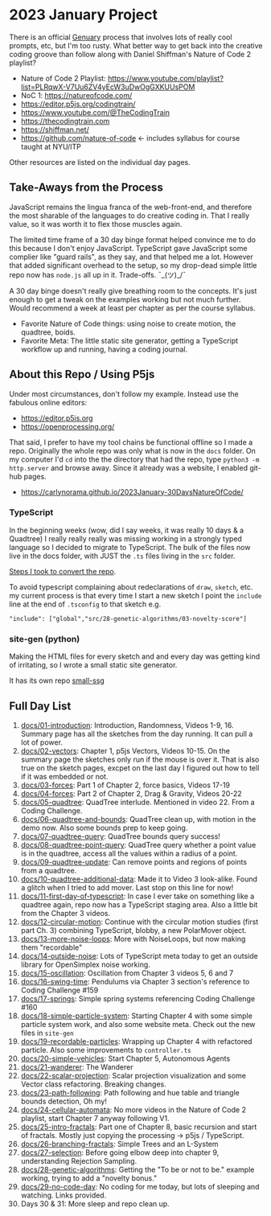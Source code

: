 # 2023 January Project

There is an official [Genuary](https://genuary.art) process that involves lots of really cool prompts, etc, but I'm too rusty. What better way to get back into the creative coding groove than follow along with Daniel Shiffman's Nature of Code 2 playlist? 

- Nature of Code 2 Playlist: <https://www.youtube.com/playlist?list=PLRqwX-V7Uu6ZV4yEcW3uDwOgGXKUUsPOM>
- NoC 1: <https://natureofcode.com/>
- <https://editor.p5js.org/codingtrain/>
- <https://www.youtube.com/@TheCodingTrain>
- <https://thecodingtrain.com>
- <https://shiffman.net/>
- <https://github.com/nature-of-code> <- includes syllabus for course taught at NYU/ITP

Other resources are listed on the individual day pages. 

## Take-Aways from the Process

JavaScript remains the lingua franca of the web-front-end, and therefore the most sharable of the languages to do creative coding in. That I really value, so it was worth it to flex those muscles again. 

The limited time frame of a 30 day binge format helped convince me to do this because I don't enjoy JavaScript. TypeScript gave JavaScript some complier like "guard rails", as they say, and that helped me a lot. However that added significant overhead to the setup, so my drop-dead simple little repo now has `node.js` all up in it.  Trade-offs. ¯\_(ツ)_/¯

A 30 day binge doesn't really give breathing room to the concepts. It's just enough to get a tweak on the examples working but not much further. Would recommend a week at least per chapter as per the course syllabus. 

- Favorite Nature of Code things: using noise to create motion, the quadtree, boids. 
- Favorite Meta: The little static site generator, getting a TypeScript workflow up and running, having a coding journal. 

## About this Repo / Using P5js

Under most circumstances, don't follow my example. Instead use the fabulous online editors:

- <https://editor.p5js.org>
- <https://openprocessing.org/>

That said, I prefer to have my tool chains be functional offline so I made a repo. Originally the whole repo was only what is now in the `docs` folder. On my computer I'd `cd` into the the directory that had the repo, type `python3 -m http.server` and browse away. Since it already was a website, I enabled git-hub pages.

* <https://carlynorama.github.io/2023January-30DaysNatureOfCode/>


### TypeScript

In the beginning weeks (wow, did I say weeks, it was really 10 days & a Quadtree) I really really really was missing working in a strongly typed language so I decided to migrate to TypeScript. The bulk of the files now live in the docs folder, with JUST the `.ts` files living in the `src` folder.

[Steps I took to convert the repo](moving-to-typescript.md).

To avoid typescript complaining about redeclarations of `draw`, `sketch`, etc. my current process is that every time I start a new sketch I point the `include` line at the end of `.tsconfig` to that sketch e.g. 

`"include": ["global","src/28-genetic-algorithms/03-novelty-score"]`

### site-gen (python)
Making the HTML files for every sketch and and every day was getting kind of irritating, so I wrote a small static site generator. 

It has its own repo [small-ssg](https://github.com/carlynorama/small-ssg)

## Full Day List

1. [docs/01-introduction](01-introduction): Introduction, Randomness, Videos 1-9, 16. Summary page has all the sketches from the day running. It can pull a lot of power.
2. [docs/02-vectors](02-vectors): Chapter 1, p5js Vectors, Videos 10-15. On the summary page the sketches only run if the mouse is over it. That is also true on the sketch pages, excpet on the last day I figured out how to tell if it was embedded or not.
3. [docs/03-forces](03-forces): Part 1 of Chapter 2, force basics, Videos 17-19
4. [docs/04-forces](04-forces): Part 2 of Chapter 2, Drag & Gravity, Videos 20-22
5. [docs/05-quadtree](05-quadtree): QuadTree interlude. Mentioned in video 22. From a Coding Challenge.
6. [docs/06-quadtree-and-bounds](06-quadtree-and-bounds): QuadTree clean up, with motion in the demo now. Also some bounds prep to keep going.
7. [docs/07-quadtree-query](07-quadtree-query): QuadTree bounds query success!
8. [docs/08-quadtree-point-query](08-quadtree-point-query): QuadTree query whether a point value is in the quadtree, access all the values within a radius of a point.
9. [docs/09-quadtree-update](09-quadtree-update): Can remove points and regions of points from a quadtree.
10. [docs/10-quadtree-additional-data](10-quadtree-additional-data): Made it to Video 3 look-alike. Found a glitch when I tried to add mover. Last stop on this line for now!
11. [docs/11-first-day-of-typescript](11-first-day-of-typescript): In case I ever take on something like a quadtree again, repo now has a TypeScript staging area. Also a little bit from the Chapter 3 videos.
12. [docs/12-circular-motion](12-circular-motion): Continue with the circular motion studies (first part Ch. 3) combining TypeScript, blobby, a new PolarMover object.
13. [docs/13-more-noise-loops](13-more-noise-loops): More with NoiseLoops, but now making them "recordable"
14. [docs/14-outside-noise](14-outside-noise): Lots of TypeScript meta today to get an outside library for OpenSimplex noise working.
15. [docs/15-oscillation](15-oscillation): Oscillation from Chapter 3 videos 5, 6 and 7
16. [docs/16-swing-time](16-swing-time): Pendulums via Chapter 3 section's reference to Coding Challenge #159
17. [docs/17-springs](17-springs): Simple spring systems referencing Coding Challenge #160
18. [docs/18-simple-particle-system](18-simple-particle-system): Starting Chapter 4 with some simple particle system work, and also some website meta. Check out the new files in `site-gen`
19. [docs/19-recordable-particles](19-recordable-particles): Wrapping up Chapter 4 with refactored particle. Also some improvements to `controller.ts`
20. [docs/20-simple-vehicles](20-simple-vehicles): Start Chapter 5, Autonomous Agents
21. [docs/21-wanderer](21-wanderer): The Wanderer
22. [docs/22-scalar-projection](22-scalar-projection): Scalar projection visualization and some Vector class refactoring. Breaking changes.
23. [docs/23-path-following](23-path-following): Path following and hue table and triangle bounds detection, Oh my!
24. [docs/24-cellular-automata](24-cellular-automata): No more videos in the Nature of Code 2 playlist, start Chapter 7 anyway following V1.
25. [docs/25-intro-fractals](25-intro-fractals): Part one of Chapter 8, basic recursion and start of fractals. Mostly just copying the processing -> p5js / TypeScript.
26. [docs/26-branching-fractals](26-branching-fractals): Simple Trees and an L-System
27. [docs/27-selection](27-selection): Before going elbow deep into chapter 9, understanding Rejection Sampling.
28. [docs/28-genetic-algorithms](28-genetic-algorithms): Getting the "To be or not to be." example working, trying to add a "novelty bonus."
29. [docs/29-no-code-day](29-no-code-day): No coding for me today, but lots of sleeping and watching. Links provided.
30. Days 30 & 31: More sleep and repo clean up. 


